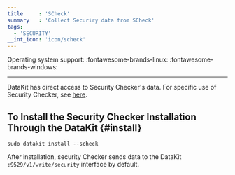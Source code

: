 ```yaml
---
title     : 'SCheck'
summary   : 'Collect Securiry data from SCheck'
tags:
  - 'SECURITY'
__int_icon: 'icon/scheck'
---
```


Operating system support: :fontawesome-brands-linux: :fontawesome-brands-windows:

---

DataKit has direct access to Security Checker's data. For specific use of Security Checker, see [here](../scheck/scheck-install.md).
<!-- markdownlint-disable MD013 -->
## To Install the Security Checker Installation Through the DataKit {#install}
<!-- markdownlint-enable -->
```shell
sudo datakit install --scheck
```

After installation, security Checker sends data to the DataKit `:9529/v1/write/security` interface by default.
